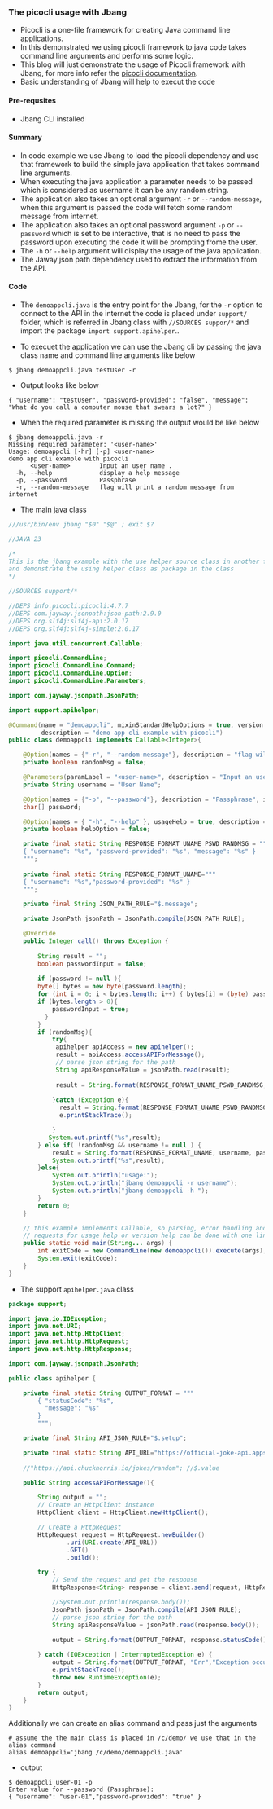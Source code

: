 ### The picocli usage with Jbang
-  Picocli is a one-file framework for creating Java command line applications. 
- In this demonstrated we using picocli framework to java code takes command line arguments and performs some logic.
- This blog will just demonstrate the usage of Picocli framework with Jbang, for more info refer the [picocli documentation](https://picocli.info/#_introduction).
- Basic understanding of Jbang will help to execut the code

#### Pre-requsites
- Jbang CLI installed 

#### Summary
- In code example we use Jbang to load the picocli dependency and use that framework to build the simple java application that takes command line arguments.
- When executing the java application a parameter needs to be passed which is considered as username it can be any random string.
- The application also takes an optional argument `-r` or `--random-message`, when this argument is passed the code will fetch some random message from internet.
- The application also takes an optional password argument `-p` or `--password` which is set to be interactive, that is no need to pass the password upon executing the code it will be prompting frome the user.
- The `-h` or `--help` argument will display the usage of the java application.
- The Jaway json path dependency used to extract the information from the API.


#### Code

 - The `demoappcli.java` is the entry point for the Jbang, for the `-r` option to connect to the API in the internet the code is placed under `support/` folder, which is referred in Jbang class with `//SOURCES suppor/*` and import the package `import support.apihelper`..
 
- To execuet the application we can use the Jbang cli by passing the java class name and command line arguments like below

```
$ jbang demoappcli.java testUser -r
```

- Output looks like below

```
{ "username": "testUser", "password-provided": "false", "message": "What do you call a computer mouse that swears a lot?" }
```

- When the required parameter is missing the output would be like below

```
$ jbang demoappcli.java -r
Missing required parameter: '<user-name>'
Usage: demoappcli [-hr] [-p] <user-name>
demo app cli example with picocli
      <user-name>        Input an user name .
  -h, --help             display a help message
  -p, --password         Passphrase
  -r, --random-message   flag will print a random message from internet
```

- The main java class 

```java
///usr/bin/env jbang "$0" "$@" ; exit $?

//JAVA 23

/*
This is the jbang example with the use helper source class in another folder 
and demonstrate the using helper class as package in the class
*/

//SOURCES support/*

//DEPS info.picocli:picocli:4.7.7
//DEPS com.jayway.jsonpath:json-path:2.9.0
//DEPS org.slf4j:slf4j-api:2.0.17
//DEPS org.slf4j:slf4j-simple:2.0.17

import java.util.concurrent.Callable;

import picocli.CommandLine;
import picocli.CommandLine.Command;
import picocli.CommandLine.Option;
import picocli.CommandLine.Parameters;

import com.jayway.jsonpath.JsonPath;

import support.apihelper;

@Command(name = "demoappcli", mixinStandardHelpOptions = true, version = "demo-app-cli v1.0.0",
         description = "demo app cli example with picocli")
public class demoappcli implements Callable<Integer>{

    @Option(names = {"-r", "--random-message"}, description = "flag will print a random message from internet")
    private boolean randomMsg = false;

    @Parameters(paramLabel = "<user-name>", description = "Input an user name .")
    private String username = "User Name";

    @Option(names = {"-p", "--password"}, description = "Passphrase", interactive = true)
    char[] password;

    @Option(names = { "-h", "--help" }, usageHelp = true, description = "display a help message")
    private boolean helpOption = false;

    private final static String RESPONSE_FORMAT_UNAME_PSWD_RANDMSG = """
    { "username": "%s", "password-provided": "%s", "message": "%s" }
    """;
    
    private final static String RESPONSE_FORMAT_UNAME="""
    { "username": "%s","password-provided": "%s" }        
    """;

    private final String JSON_PATH_RULE="$.message";

    private JsonPath jsonPath = JsonPath.compile(JSON_PATH_RULE);

    @Override
    public Integer call() throws Exception {
       
        String result = "";
        boolean passwordInput = false;
    
        if (password != null ){
        byte[] bytes = new byte[password.length];
        for (int i = 0; i < bytes.length; i++) { bytes[i] = (byte) password[i]; }
        if (bytes.length > 0){
            passwordInput = true;
          }
        }
        if (randomMsg){
            try{
             apihelper apiAccess = new apihelper();
             result = apiAccess.accessAPIForMessage();
             // parse json string for the path
             String apiResponseValue = jsonPath.read(result);
 
             result = String.format(RESPONSE_FORMAT_UNAME_PSWD_RANDMSG, username, passwordInput, apiResponseValue);
 
            }catch (Exception e){
              result = String.format(RESPONSE_FORMAT_UNAME_PSWD_RANDMSG, "Err","Err","Exception occurred accessing API endpoint");
              e.printStackTrace();

            }
           System.out.printf("%s",result);
        } else if( !randomMsg && username != null ) {
            result = String.format(RESPONSE_FORMAT_UNAME, username, passwordInput);
            System.out.printf("%s",result);
        }else{
            System.out.println("usage:");
            System.out.println("jbang demoappcli -r username");
            System.out.println("jbang demoappcli -h ");
        }
        return 0;
    }

    // this example implements Callable, so parsing, error handling and handling user
    // requests for usage help or version help can be done with one line of code.
    public static void main(String... args) {
        int exitCode = new CommandLine(new demoappcli()).execute(args);
        System.exit(exitCode);
    }
}
```

- The support `apihelper.java` class

```java
package support;

import java.io.IOException;
import java.net.URI;
import java.net.http.HttpClient;
import java.net.http.HttpRequest;
import java.net.http.HttpResponse;

import com.jayway.jsonpath.JsonPath;

public class apihelper {

    private final static String OUTPUT_FORMAT = """
        { "statusCode": "%s",
          "message": "%s"
        }
        """;

    private final String API_JSON_RULE="$.setup";

    private final static String API_URL="https://official-joke-api.appspot.com/random_joke";
    
    //"https://api.chucknorris.io/jokes/random"; //$.value

    public String accessAPIForMessage(){

        String output = "";
        // Create an HttpClient instance
        HttpClient client = HttpClient.newHttpClient();

        // Create a HttpRequest
        HttpRequest request = HttpRequest.newBuilder()
                .uri(URI.create(API_URL))
                .GET()
                .build();

        try {
            // Send the request and get the response
            HttpResponse<String> response = client.send(request, HttpResponse.BodyHandlers.ofString());

            //System.out.println(response.body());
            JsonPath jsonPath = JsonPath.compile(API_JSON_RULE);
            // parse json string for the path
            String apiResponseValue = jsonPath.read(response.body());

            output = String.format(OUTPUT_FORMAT, response.statusCode(),apiResponseValue);
    
        } catch (IOException | InterruptedException e) {
            output = String.format(OUTPUT_FORMAT, "Err","Exception occurred accessing API endpoint");
            e.printStackTrace();
            throw new RuntimeException(e);
        }
        return output;
    }   
}
```

Additionally we can create an alias command and pass just the arguments

```
# assume the the main class is placed in /c/demo/ we use that in the alias command
alias demoappcli='jbang /c/demo/demoappcli.java'
```

- output 

```
$ demoappcli user-01 -p
Enter value for --password (Passphrase):
{ "username": "user-01","password-provided": "true" }
```